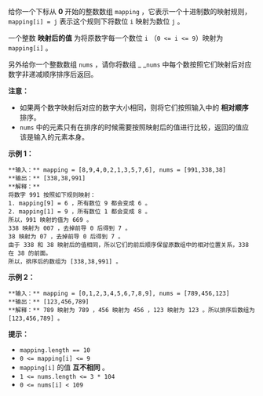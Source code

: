 给你一个下标从 **0**  开始的整数数组 `mapping` ，它表示一个十进制数的映射规则，`mapping[i] = j` 表示这个规则下将数位
`i` 映射为数位 `j` 。

一个整数 **映射后的值**  为将原数字每一个数位 `i` （`0 <= i <= 9`）映射为 `mapping[i]` 。

另外给你一个整数数组 `nums` ，请你将数组 _ _`nums` 中每个数按照它们映射后对应数字非递减顺序排序后返回。

**注意：**

  * 如果两个数字映射后对应的数字大小相同，则将它们按照输入中的 **相对顺序**  排序。
  * `nums` 中的元素只有在排序的时候需要按照映射后的值进行比较，返回的值应该是输入的元素本身。



**示例 1：**

    
    
    **输入：** mapping = [8,9,4,0,2,1,3,5,7,6], nums = [991,338,38]
    **输出：** [338,38,991]
    **解释：**
    将数字 991 按照如下规则映射：
    1. mapping[9] = 6 ，所有数位 9 都会变成 6 。
    2. mapping[1] = 9 ，所有数位 1 都会变成 8 。
    所以，991 映射的值为 669 。
    338 映射为 007 ，去掉前导 0 后得到 7 。
    38 映射为 07 ，去掉前导 0 后得到 7 。
    由于 338 和 38 映射后的值相同，所以它们的前后顺序保留原数组中的相对位置关系，338 在 38 的前面。
    所以，排序后的数组为 [338,38,991] 。
    

**示例 2：**

    
    
    **输入：** mapping = [0,1,2,3,4,5,6,7,8,9], nums = [789,456,123]
    **输出：** [123,456,789]
    **解释：** 789 映射为 789 ，456 映射为 456 ，123 映射为 123 。所以排序后数组为 [123,456,789] 。
    



**提示：**

  * `mapping.length == 10`
  * `0 <= mapping[i] <= 9`
  * `mapping[i]` 的值 **互不相同**  。
  * `1 <= nums.length <= 3 * 104`
  * `0 <= nums[i] < 109`

